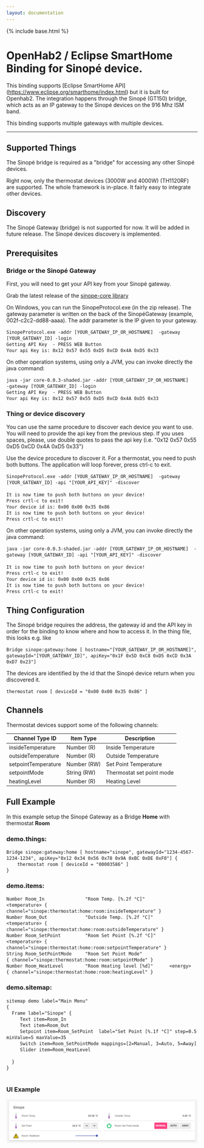 ```yaml
---
layout: documentation
---
```


{% include base.html %}


# OpenHab2 / Eclipse SmartHome Binding for Sinopé device. 

This binding supports [Eclipse SmartHome API] (<https://www.eclipse.org/smarthome/index.html>) but it is built for Openhab2. The integration happens through the Sinopé (GT150) bridge, which acts as an IP gateway to the Sinopé devices on the 916 Mhz ISM band.

This binding supports multiple gateways with multiple devices.

---



## Supported Things

The Sinopé bridge is required as a "bridge" for accessing any other Sinopé  devices.

Right now, only the thermostat devices (3000W and 4000W) (TH1120RF) are supported. The whole framework is in-place. It fairly easy to integrate other devices.




## Discovery

The Sinopé Gateway (bridge) is not supported for now. It will be added in future release.
The Sinopé devices discovery is implemented. 

## Prerequisites


### Bridge or the Sinopé Gateway 
First, you will need to get your API key from your Sinopé gateway.

Grab the latest release of the [sinope-core library](<https://github.com/chaton78/sinope-core/releases>)

On Windows, you can run the SinopeProtocol.exe (in the zip release). The gateway parameter is written on the back of the SinopéGateway (example, 002f-c2c2-dd88-aaaa). The addr parameter is the IP given to your gateway.

```
SinopeProtocol.exe -addr [YOUR_GATEWAY_IP_OR_HOSTNAME]  -gateway [YOUR_GATEWAY_ID] -login
Getting API Key  - PRESS WEB Button
Your api Key is: 0x12 0x57 0x55 0xD5 0xCD 0x4A 0xD5 0x33

```
 On other operation systems, using only a JVM, you can invoke directly the java command:
```
java -jar core-0.0.3-shaded.jar -addr [YOUR_GATEWAY_IP_OR_HOSTNAME]   -gateway [YOUR_GATEWAY_ID] -login
Getting API Key  - PRESS WEB Button
Your api Key is: 0x12 0x57 0x55 0xD5 0xCD 0x4A 0xD5 0x33

```
### Thing or device discovery

You can use the same procedure to discover each device you want to use. You will need to provide the api key from the previous step. If you uses spaces, please, use double quotes to pass the api key (i.e. "0x12 0x57 0x55 0xD5 0xCD 0x4A 0xD5 0x33") 

Use the device procedure to discover it. For a thermostat, you need to push both buttons. The application will loop forever, press ctrl-c to exit.

```
SinopeProtocol.exe -addr [YOUR_GATEWAY_IP_OR_HOSTNAME]  -gateway [YOUR_GATEWAY_ID] -api "[YOUR_API_KEY]" -discover

It is now time to push both buttons on your device!
Press crtl-c to exit!
Your device id is: 0x00 0x00 0x35 0x86
It is now time to push both buttons on your device!
Press crtl-c to exit!
```
On other operation systems, using only a JVM, you can invoke directly the java command:

```
java -jar core-0.0.3-shaded.jar -addr [YOUR_GATEWAY_IP_OR_HOSTNAME]  -gateway [YOUR_GATEWAY_ID] -api "[YOUR_API_KEY]" -discover

It is now time to push both buttons on your device!
Press crtl-c to exit!
Your device id is: 0x00 0x00 0x35 0x86
It is now time to push both buttons on your device!
Press crtl-c to exit!
```


## Thing Configuration

The Sinopé bridge requires the address, the gateway id and the API key in order for the binding to know where and how to access it.
In the thing file, this looks e.g. like

```
Bridge sinope:gateway:home [ hostname="[YOUR_GATEWAY_IP_OR_HOSTNAME]", gatewayId="[YOUR_GATEWAY_ID]", apiKey="0x1F 0x5D 0xC8 0xD5 0xCD 0x3A 0xD7 0x23"]
```


The devices are identified by the id that the Sinopé device return when you discovered it.


```
thermostat room [ deviceId = "0x00 0x00 0x35 0x86" ]
```

## Channels

Thermostat devices support some of the following channels:

 Channel Type ID     | Item Type   | Description                                                                                                                            
---------------------|-------------|----------------------------------------------------------------------------------------------------------------------------------------|
 insideTemperature   | Number (R)  | Inside Temperature                                                                                                                     |   
 outsideTemperature  | Number (R)  | Outside Temperature                                                                                                                    | 
 setpointTemperature | Number (RW) | Set Point Temperature                                                                                                                  | 
 setpointMode        | String (RW) | Thermostat set point mode                                                                                                              |     
 heatingLevel        | Number (R)  | Heating Level                                                                                                                             | 

## Full Example

In this example setup the Sinopé Gateway as a Bridge **Home** with thermostat **Room**

### demo.things:

```
Bridge sinope:gateway:home [ hostname="sinope", gatewayId="1234-4567-1234-1234", apiKey="0x12 0x34 0x56 0x78 0x9A 0xBC 0xDE 0xF0"] {
    thermostat room [ deviceId = "00003586" ]
}
```

### demo.items:

```
Number Room_In               "Room Temp. [%.2f °C]"         <temperature> { channel="sinope:thermostat:home:room:insideTemperature" }
Number Room_Out              "Outside Temp. [%.2f °C]"      <temperature> { channel="sinope:thermostat:home:room:outsideTemperature" }
Number Room_SetPoint         "Room Set Point [%.2f °C]"     <temperature> { channel="sinope:thermostat:home:room:setpointTemperature" }
String Room_SetPointMode     "Room Set Point Mode"                        { channel="sinope:thermostat:home:room:setpointMode" }
Number Room_HeatLevel        "Room Heating level [%d]"      <energy>      { channel="sinope:thermostat:home:room:heatingLevel" }
```



### demo.sitemap:

```
sitemap demo label="Main Menu"
{ 
  Frame label="Sinope" {
     Text item=Room_In   
     Text item=Room_Out
     Setpoint item=Room_SetPoint  label="Set Point [%.1f °C]" step=0.5 minValue=5 maxValue=35
     Switch item=Room_SetPointMode mappings=[2=Manual, 3=Auto, 5=Away]
     Slider item=Room_HeatLevel
  
  }
}
  
```

### UI Example

![Example](doc/OpenHab.png)
